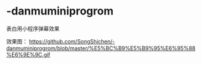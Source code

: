 # -danmuminiprogrom
表白用小程序弹幕效果

效果图：
https://github.com/SongShichen/-danmuminiprogrom/blob/master/%E5%BC%B9%E5%B9%95%E6%95%88%E6%9E%9C.gif
